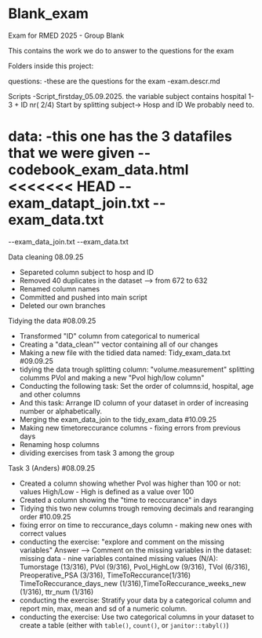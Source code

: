 # Blank_exam
Exam for RMED 2025 - Group Blank


This contains the work we do to answer to the questions for the exam

Folders inside this project:

questions:
-these are the questions for the exam
-exam.descr.md


Scripts
-Script_firstday_05.09.2025. 
the variable subject contains hospital 1-3 + ID nr( 2/4)
Start by splitting subject-> Hosp and ID
We probably need to.  


data:
-this one has the 3 datafiles that we were given
--codebook_exam_data.html
<<<<<<< HEAD
--exam_datapt_join.txt
--exam_data.txt
=======
--exam_data_join.txt
--exam_data.txt

Data cleaning 08.09.25
- Separeted column subject to hosp and ID
- Removed 40 duplicates in the dataset --> from 672 to 632
- Renamed column names 
- Committed and pushed into main script 
- Deleted our own branches


Tidying the data 
#08.09.25 
- Transformed "ID" column from categorical to numerical 
- Creating a "data_clean"" vector containing all of our changes 
- Making a new file with the tidied data named: Tidy_exam_data.txt
#09.09.25
- tidying the data trough splitting column: "volume.measurement" splitting columms PVol and making a new "Pvol high/low column"
- Conducting the following task: Set the order of columns:id, hospital, age and other columns
- And this task: Arrange ID column of your dataset in order of increasing number or alphabetically.
- Merging the exam_data_join to the tidy_exam_data
#10.09.25
- Making new timetoreccurance columns - fixing errors from previous days
- Renaming hosp columns
- dividing exercises from task 3 among the group


Task 3 (Anders)
#08.09.25
  - Created a column showing whether Pvol was higher than 100 or not: values High/Low - High is defined as a value over 100 
  - Created a column showing the "time to recccurance" in days
  - Tidying this two new columns trough removing decimals and rearanging order
#10.09.25
- fixing error on time to reccurance_days column - making new ones with correct values
- conducting the exercise: "explore and comment on the missing variables"
  Answer --> Comment on the missing variables in the dataset: missing data - nine variables contained missing values (N/A): Tumorstage (13/316), PVol (9/316), Pvol_HighLow (9/316), TVol (6/316), Preoperative_PSA (3/316), TimeToReccurance(1/316) TimeToReccurance_days_new (1/316),TimeToReccurance_weeks_new (1/316), ttr_num (1/316)
- conducting the exercise: Stratify your data by a categorical column and report min, max, mean and sd of a numeric column.
- conducting the exercise: Use two categorical columns in your dataset to create a table (either with
  `table()`, `count()`, or `janitor::tabyl()`)
 

 